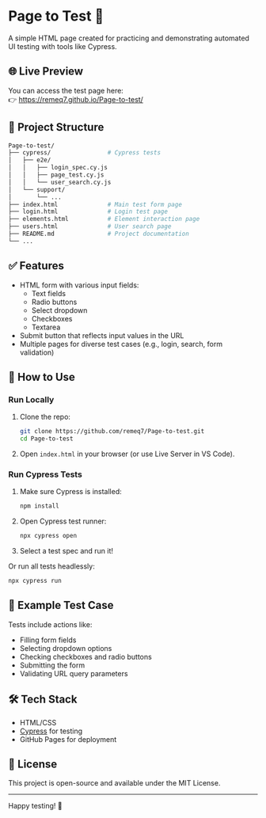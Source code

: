 # Page to Test 🧪

A simple HTML page created for practicing and demonstrating automated UI testing with tools like Cypress.

## 🌐 Live Preview

You can access the test page here:  
👉 https://remeq7.github.io/Page-to-test/

## 📂 Project Structure

```bash
Page-to-test/
├── cypress/                # Cypress tests
│   ├── e2e/
│   │   ├── login_spec.cy.js
│   │   ├── page_test.cy.js
│   │   └── user_search.cy.js
│   └── support/
│       └── ...
├── index.html              # Main test form page
├── login.html              # Login test page
├── elements.html           # Element interaction page
├── users.html              # User search page
├── README.md               # Project documentation
└── ...
```

## ✅ Features

- HTML form with various input fields:
  - Text fields
  - Radio buttons
  - Select dropdown
  - Checkboxes
  - Textarea
- Submit button that reflects input values in the URL
- Multiple pages for diverse test cases (e.g., login, search, form validation)

## 🚀 How to Use

### Run Locally

1. Clone the repo:

   ```bash
   git clone https://github.com/remeq7/Page-to-test.git
   cd Page-to-test
   ```

2. Open `index.html` in your browser (or use Live Server in VS Code).

### Run Cypress Tests

1. Make sure Cypress is installed:

   ```bash
   npm install
   ```

2. Open Cypress test runner:

   ```bash
   npx cypress open
   ```

3. Select a test spec and run it!

Or run all tests headlessly:

```bash
npx cypress run
```

## 🧪 Example Test Case

Tests include actions like:

- Filling form fields
- Selecting dropdown options
- Checking checkboxes and radio buttons
- Submitting the form
- Validating URL query parameters

## 🛠️ Tech Stack

- HTML/CSS
- [Cypress](https://www.cypress.io/) for testing
- GitHub Pages for deployment

## 📄 License

This project is open-source and available under the MIT License.

---

Happy testing! 🎉
